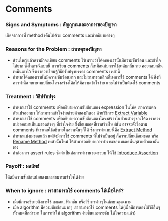 # Comments

### Signs and Symptoms : สัญญาณและอาการของปัญหา

เกิดจากการที่ method เต็มไปด้วย comments และคำอธิบายต่างๆ

### Reasons for the Problem : สาเหตุของปัญหา

- ส่วนใหญ่แล้วดรามักจะเขียน comments ไว้เพราะว่าโค้ดของเรานั้นมีความซับซ้อน และเข้าใจได้ยาก ซึ่งในกรณีแบบนี้ การเขียน comments ก็เหมือนกับการใช้ยาดับกลิ่นกาย คอยกลบกลิ่นเหม็นเอาไว้ ซึ่งเราควรเรียนรู้วิธีปรับปรุงบรรดา comments เหล่านี้
- ถ้าหากโค้ดของเรานั้นมีความซับซ้อนมาก และไม่สามารถหลีกเลี่ยงการใช้ comments ได้ สิ่งที่ควรทำคือ พยายามเปลี่ยนโครงสร้างโค้ดให้มีความเข้าใจง่าย และไม่จำเป็นต้องใช้ comments

### Treatment : วิธีปรับปรุง

- ถ้าหากเราใช้ comments เพื่ออธิบายความซับซ้อนของ expression ในโค้ด เราควรแตกตัวแปรออกมา ให้สามารถเข้าใจง่ายด้วยตัวของมันเอง ด้วยวิธีการ [Extract Variable](https://sourcemaking.com/refactoring/extract-variable)
- ถ้าหากเราใช้ comments เพื่ออธิบายความซับซ้อนของโครงสร้างในส่วนต่างๆของโค้ด เราควรแบ่งออกมาเป็นเมธอดต่างๆ ที่เข้าใจง่าย ซึ่งชื่อเมธอดที่เราสร้างใหม่นั้น อาจจะตั้งชื่อตาม comments ทีเราเคยใช้อธิบายในส่วนนั้นๆก็ได้ ซึ่งการทำแบบนี้คือ [Extract Method](https://sourcemaking.com/refactoring/extract-method)
- ถ้าหากแบ่งเมธอดแล้ว แต่ยังมีการใช้ comments ที่ไม่จำเป็นอยู่ ก็ควรเปลี่ยนชื่อเมธอด หรือ [Rename Method](https://sourcemaking.com/refactoring/rename-method) เหล่านั้นใหม่ ให้สามารถอธิบายการทำงานของเมธอดนั้นๆด้วยตัวของมันเอง
- ถ้าต้องการ assert rules ซึ่งจำเป็นต่อการทำงานของระบบ ให้ใช้ [Introduce Assertion](https://sourcemaking.com/refactoring/introduce-assertion)

### Payoff : ผลลัพธ์

โค้ดมีความซับซ้อนน้อยลงและสามารถเข้าใจได้ง่าย

### When to ignore : เราสามารถใช้ comments ได้เมื่อไหร่?

- เมื่อมีการอธิบายถึงการใช้ เมธอด, ฟังกชัน หรือวิธีการต่างๆในลักษณะเฉพาะ
- เมื่อ algorithm มีความซับซ้อนมากๆ เราสามารถใช้ comments ได้(เมื่อมีการลองใช้วิธีอื่นๆทั้งหมดที่กล่าวมา ในการทำให้ algorithm ง่ายขึ้นและกระชับ ได้ใจความแล้ว)

